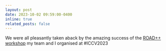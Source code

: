 ```yaml
---
layout: post
date: 2023-10-02 09:59:00-0400
inline: true
related_posts: false
---
```


We were all pleasantly taken aback by the amazing success of the [ROAD++ workshop](https://sites.google.com/view/road-plus-plus/home) my team and I organised at #ICCV2023
